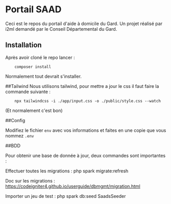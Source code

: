 # Portail SAAD

Ceci est le repos du portail d'aide à domicile du Gard. Un projet réalisé par i2ml demandé par le Conseil Départemental du Gard.
## Installation 

Après avoir cloné le repo lancer :
```
    composer install
```

Normalement tout devrait s'installer.

##Tailwind
Nous utilisons tailwind, pour mettre a jour le css il faut faire la commande suivante :
```
    npx tailwindcss -i ./app/input.css -o ./public/style.css --watch
```
(Et normalement c'est bon)

##Config

Modifiez le fichier `env` avec vos informations et faites en une copie que vous nommez `.env`

##BDD

Pour obtenir une base de donnée à jour, deux commandes sont importantes : 

Effectuer toutes les migrations :
php spark migrate:refresh

Doc sur les migrations :
https://codeigniter4.github.io/userguide/dbmgmt/migration.html

Importer un jeu de test :
php spark db:seed SaadsSeeder
